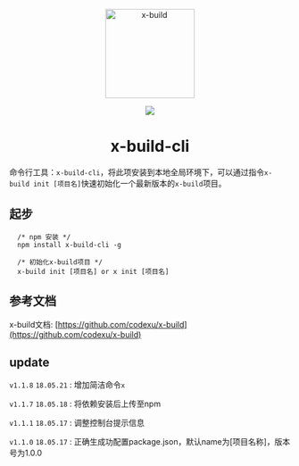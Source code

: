 <p align="center"><img width="160" src="https://github.com/codexu/x-build/blob/x-build4.1/src/assets/images/logo.png?raw=true" alt="x-build"></p>

<p align="center">
  <img src="https://img.shields.io/badge/version-1.1.8-blue.svg">
</p>

<h1 align="center">x-build-cli</h1>

命令行工具：`x-build-cli`，将此项安装到本地全局环境下，可以通过指令`x-build init [项目名]`快速初始化一个最新版本的`x-build`项目。

## 起步

```
  /* npm 安装 */
  npm install x-build-cli -g
```

```
  /* 初始化x-build项目 */
  x-build init [项目名] or x init [项目名]
```

## 参考文档

x-build文档: [https://github.com/codexu/x-build](https://github.com/codexu/x-build)

## update

`v1.1.8` `18.05.21` : 增加简洁命令`x`

`v1.1.7` `18.05.18` : 将依赖安装后上传至npm

`v1.1.1` `18.05.17` : 调整控制台提示信息

`v1.1.0` `18.05.17` : 正确生成功配置package.json，默认name为[项目名称]，版本号为1.0.0